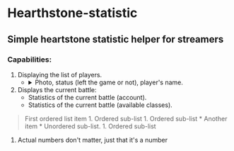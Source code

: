 # Hearthstone-statistic

## Simple heartstone statistic helper for streamers

### Capabilities:

1. Displaying the list of players.
    - <details>
        <summary>Photo, status (left the game or not), player's name.</summary>
        
        ```bash
        123
        ```
      
      </details>
1. Displays the current battle:
    - Statistics of the current battle (account).
    - Statistics of the current battle (available classes).

> First ordered list item
    1. Ordered sub-list
        1. Ordered sub-list
    * Another item
        * Unordered sub-list. 
            1. Ordered sub-list

1. Actual numbers don't matter, just that it's a number
